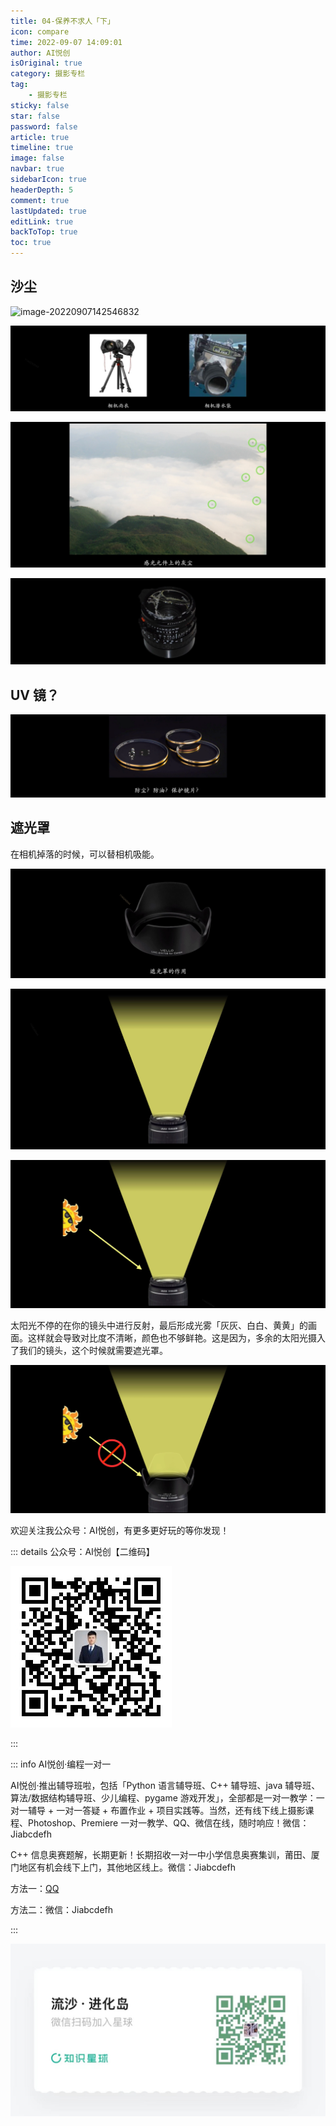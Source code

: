 ```yaml
---
title: 04-保养不求人「下」
icon: compare
time: 2022-09-07 14:09:01
author: AI悦创
isOriginal: true
category: 摄影专栏
tag:
    - 摄影专栏
sticky: false
star: false
password: false
article: true
timeline: true
image: false
navbar: true
sidebarIcon: true
headerDepth: 5
comment: true
lastUpdated: true
editLink: true
backToTop: true
toc: true
---
```


## 沙尘

![image-20220907142546832](./04.assets/image-20220907142546832.png)

![image-20220907142620799](./04.assets/image-20220907142620799.png)

![image-20220907142645571](./04.assets/image-20220907142645571.png)

![image-20220907142900742](./04.assets/image-20220907142900742.png)

## UV 镜？

![image-20220907143005678](./04.assets/image-20220907143005678.png)

## 遮光罩

在相机掉落的时候，可以替相机吸能。

![image-20220907143024044](./04.assets/image-20220907143024044.png)

![image-20220907143141245](./04.assets/image-20220907143141245.png)

![image-20220907143200729](./04.assets/image-20220907143200729.png)

太阳光不停的在你的镜头中进行反射，最后形成光雾「灰灰、白白、黄黄」的画面。这样就会导致对比度不清晰，颜色也不够鲜艳。这是因为，多余的太阳光摄入了我们的镜头，这个时候就需要遮光罩。

![image-20220907144615374](./04.assets/image-20220907144615374.png)



















欢迎关注我公众号：AI悦创，有更多更好玩的等你发现！

::: details 公众号：AI悦创【二维码】

![](/gzh.jpg)

:::

::: info AI悦创·编程一对一

AI悦创·推出辅导班啦，包括「Python 语言辅导班、C++ 辅导班、java 辅导班、算法/数据结构辅导班、少儿编程、pygame 游戏开发」，全部都是一对一教学：一对一辅导 + 一对一答疑 + 布置作业 + 项目实践等。当然，还有线下线上摄影课程、Photoshop、Premiere 一对一教学、QQ、微信在线，随时响应！微信：Jiabcdefh

C++ 信息奥赛题解，长期更新！长期招收一对一中小学信息奥赛集训，莆田、厦门地区有机会线下上门，其他地区线上。微信：Jiabcdefh

方法一：[QQ](http://wpa.qq.com/msgrd?v=3&uin=1432803776&site=qq&menu=yes)

方法二：微信：Jiabcdefh

:::

![](/zsxq.jpg)







